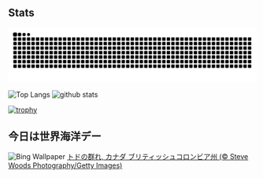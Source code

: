 ## Stats
<picture>
  <source media="(prefers-color-scheme: dark)" srcset="https://raw.githubusercontent.com/ba230t/ba230t/output/github-contribution-grid-snake-dark.svg">
  <source media="(prefers-color-scheme: light)" srcset="https://raw.githubusercontent.com/ba230t/ba230t/output/github-contribution-grid-snake.svg">
  <img alt="github contribution grid snake animation" src="https://raw.githubusercontent.com/ba230t/ba230t/output/github-contribution-grid-snake.svg">
</picture>

<p align="left">
  <img alt="Top Langs" height="150px" src="https://github-readme-stats.vercel.app/api/top-langs/?username=ba230t&layout=compact&theme=transparent" />
  <img alt="github stats" height="150px" src="https://github-readme-stats.vercel.app/api?username=ba230t&theme=transparent" />
</p>

[![trophy](https://github-profile-trophy.vercel.app/?username=ba230t&theme=transparent&column=7)](https://github.com/ryo-ma/github-profile-trophy)


<!-- Bing Wallpaper Start -->
## 今日は世界海洋デー
![Bing Wallpaper](https://www.bing.com/th?id=OHR.StellarSeaLions_JA-JP5798122573_1920x1080.jpg&rf=LaDigue_1920x1080.jpg&pid=hp)
[トドの群れ, カナダ ブリティッシュコロンビア州 (© Steve Woods Photography/Getty Images)](https://www.bing.com/search?q=%E3%83%88%E3%83%89%E3%81%AE%E7%BE%A4%E3%82%8C&form=hpcapt&filters=HpDate%3a%2220250607_1500%22)
<!-- Bing Wallpaper End -->
